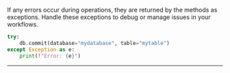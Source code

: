 If any errors occur during operations, they are returned by the methods as exceptions. Handle these exceptions to debug or manage issues in your workflows.

```python
try:
    db.commit(database="mydatabase", table="mytable")
except Exception as e:
    print(f"Error: {e}")
```

---